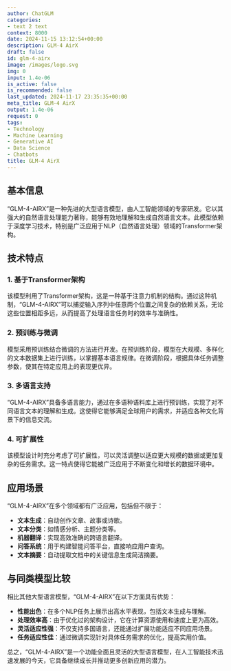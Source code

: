 ```yaml
---
author: ChatGLM
categories:
- text 2 text
context: 8000
date: 2024-11-15 13:12:54+00:00
description: GLM-4 AirX
draft: false
id: glm-4-airx
image: /images/logo.svg
img: 0
input: 1.4e-06
is_active: false
is_recommended: false
last_updated: 2024-11-17 23:35:35+00:00
meta_title: GLM-4 AirX
output: 1.4e-06
request: 0
tags:
- Technology
- Machine Learning
- Generative AI
- Data Science
- Chatbots
title: GLM-4 AirX
---
```
















## 基本信息

“GLM-4-AIRX”是一种先进的大型语言模型，由人工智能领域的专家研发。它以其强大的自然语言处理能力著称，能够有效地理解和生成自然语言文本。此模型依赖于深度学习技术，特别是广泛应用于NLP（自然语言处理）领域的Transformer架构。

## 技术特点

### 1. 基于Transformer架构

该模型利用了Transformer架构，这是一种基于注意力机制的结构。通过这种机制，“GLM-4-AIRX”可以捕捉输入序列中任意两个位置之间复杂的依赖关系，无论这些位置相距多远，从而提高了处理语言任务时的效率与准确性。

### 2. 预训练与微调

模型采用预训练结合微调的方法进行开发。在预训练阶段，模型在大规模、多样化的文本数据集上进行训练，以掌握基本语言规律。在微调阶段，根据具体任务调整参数，使其在特定应用上的表现更优异。

### 3. 多语言支持

“GLM-4-AIRX”具备多语言能力，通过在多语种语料库上进行预训练，实现了对不同语言文本的理解和生成。这使得它能够满足全球用户的需求，并适应各种文化背景下的信息交流。

### 4. 可扩展性

该模型设计时充分考虑了可扩展性，可以灵活调整以适应更大规模的数据或更加复杂的任务需求。这一特点使得它能被广泛应用于不断变化和增长的数据环境中。

## 应用场景

“GLM-4-AIRX”在多个领域都有广泛应用，包括但不限于：

- **文本生成**：自动创作文章、故事或诗歌。
- **文本分类**：如情感分析、主题分类等。
- **机器翻译**：实现高效准确的跨语言翻译。
- **问答系统**：用于构建智能问答平台，直接响应用户查询。
- **文本摘要**：自动提取文档中的关键信息生成简洁摘要。

## 与同类模型比较

相比其他大型语言模型，“GLM-4-AIRX”在以下方面具有优势：

- **性能出色**：在多个NLP任务上展示出高水平表现，包括文本生成与理解。
- **处理效率高**：由于优化过的架构设计，它在计算资源使用和速度上更为高效。
- **灵活适应性强**：不仅支持多国语言，还能通过扩展功能适应不同应用场景。
- **任务适应性佳**：通过微调实现针对具体任务需求的优化，提高实用价值。

总之，“GLM-4-AIRX”是一个功能全面且灵活的大型语言模型，在人工智能技术迅速发展的今天，它具备继续成长并推动更多创新应用的潜力。

